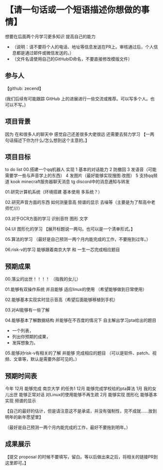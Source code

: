 # 【请一句话或一个短语描述你想做的事情】

想要在后面两个月学习更多知识 提高自己的能力

* （说明：请不要将个人的电话、地址等信息发送在PR上。审核通过后，个人信息都是通过邮件或微信发送的。）
* （文件名请使用自己的GitHubID命名，不要直接修改模版文件）

## 参与人

【github: zecend】

(我们后续有可能跟踪 GitHub 上的进展进行一些交流或推荐。可以写多个人。也可以不写。)

## 项目背景

因为 在和很多人的聊天中 感觉自己还差很多大佬很远 还需要去努力学习
【一两句话描述下你为什么/怎么想到这个主意的。】

## 项目目标

to do list 
00.搭建一个qq机器人 
实现 
1 基本的对话能力 
2 防撤回
3 发语音（可能需要学一些与声音学上的东西）
4 发图片（最好能够实现搜图 改图）
5 支持qq频道 kook minecraft服务器聊天消息 tg discord中的消息通知与转发

01.研究计算机系统（环境搭建 基本使用 多系统？）

02.研究声音方面的东西 如何测量音高 频谱的显示 去噪等（主要是为了帮高中老师忙///）

03.对于OCR方面的学习 识别音符 图形 文字 

04.UI 图形化的学习
【展开标题说一两句。也可以是一个清单形式。】

05.算法的学习
（最好是自己预测一两个月内能完成的工作，不要拖到过年。）

06.risk-v的学习 能够跟着南京大学 和 一生一芯完成相应题目

## 预期成果

00.落尘的出世！！！！
（指我的女儿）

01.能够有双操作系统 并且能够 适应linux的使用 （希望能够做到日常使用）

02.能够基本实现实时显示音高（希望后面能够移植到手机）

03.对AI能够有一些了解

04.能够基本了解数据结构 并能够在不百度的情况下 自主解出学习pta给出的题目
* 一个列表，
* 列出你预期的成果，
* 发挥想象力。

05.能够对risk-v有相关的了解 并能够 完成相应的题目
（可以是软件、patch、视频、文章等，默认是需要外部可见的。）

## 预期时间表
今年 
12月 能够完成 南京大学 的任务1
12月 能够完成学校给的pta算法
1月 我的女儿出世 能够正常对话   对Linux的使用能够不再生疏 
2月 能够实现 图形化 能够基本实现 频谱的显示

【自己的最好的估计，但是请注意这不是承诺，并没有强制性，完不成就……放到明年的新年愿望里】

（最好是自己预测一两个月内能完成的工作，最好不要拖到明年。）

## 成果展示

【提交 proposal 的时候不要填写，留白。等以后做出来之后，将相关的链接PR到这里即可。】
